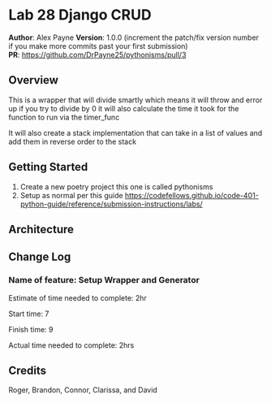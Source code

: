 # Lab 28 Django CRUD

**Author**: Alex Payne
**Version**: 1.0.0 (increment the patch/fix version number if you make more commits past your first submission)  
**PR**: https://github.com/DrPayne25/pythonisms/pull/3

## Overview
This is a wrapper that will divide smartly which means it will throw and error up if you try to divide by 0 it will also calculate the time it took for the function to run via the timer_func

It will also create a stack implementation that can take in a list of values and add them in reverse order to the stack

## Getting Started
1. Create a new poetry project this one is called pythonisms
2. Setup as normal per this guide https://codefellows.github.io/code-401-python-guide/reference/submission-instructions/labs/

## Architecture

## Change Log
### Name of feature: Setup Wrapper and Generator

Estimate of time needed to complete: 2hr 

Start time: 7

Finish time: 9

Actual time needed to complete: 2hrs

## Credits 
Roger, Brandon, Connor, Clarissa, and David

